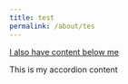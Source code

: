 ```yaml
---
title: test
permalink: /about/tes
---
```


<div class="sgds-accordion sgds-icon sgds-icon-plus is-size-4 bp-accordion-button">
    <a href="#!" class="sgds-accordion-header" role="button" aria-expanded="false">
        I also have content below me <i class="sgds-icon sgds-icon-chevron-down"></i>
    </a>
    <div class="sgds-accordion-body">
        <p>This is my accordion content</p>
    </div>
</div>
